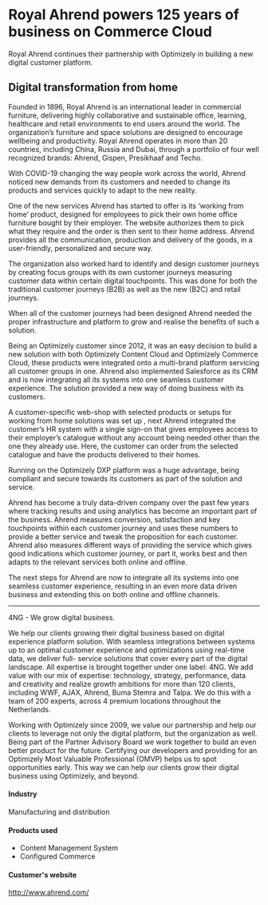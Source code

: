 # Royal Ahrend powers 125 years of business on Commerce Cloud

Royal Ahrend continues their partnership with Optimizely in building a new
digital customer platform.

## Digital transformation from home

Founded in 1896, Royal Ahrend is an international leader in commercial
furniture, delivering highly collaborative and sustainable office, learning,
healthcare and retail environments to end users around the world. The
organization’s furniture and space solutions are designed to encourage wellbeing
and productivity. Royal Ahrend operates in more than 20 countries, including
China, Russia and Dubai, through a portfolio of four well recognized brands:
Ahrend, Gispen, Presikhaaf and Techo.

With COVID-19 changing the way people work across the world, Ahrend noticed new
demands from its customers and needed to change its products and services
quickly to adapt to the new reality.

One of the new services Ahrend has started to offer is its ‘working from home’
product, designed for employees to pick their own home office furniture bought
by their employer. The website authorizes them to pick what they require and the
order is then sent to their home address. Ahrend provides all the communication,
production and delivery of the goods, in a user-friendly, personalized and
secure way.

The organization also worked hard to identify and design customer journeys by
creating focus groups with its own customer journeys measuring customer data
within certain digital touchpoints. This was done for both the traditional
customer journeys (B2B) as well as the new (B2C) and retail journeys.

When all of the customer journeys had been designed Ahrend needed the proper
infrastructure and platform to grow and realise the benefits of such a solution.

Being an Optimizely customer since 2012, it was an easy decision to build a new
solution with both Optimizely Content Cloud and Optimizely Commerce Cloud, these
products were integrated onto a multi-brand platform servicing all customer
groups in one. Ahrend also implemented Salesforce as its CRM and is now
integrating all its systems into one seamless customer experience. The solution
provided a new way of doing business with its customers.

A customer-specific web-shop with selected products or setups for working from
home solutions was set up , next Ahrend integrated the customer’s HR system with
a single sign-on that gives employees access to their employer’s catalogue
without any account being needed other than the one they already use. Here, the
customer can order from the selected catalogue and have the products delivered
to their homes.

Running on the Optimizely DXP platform was a huge advantage, being compliant and
secure towards its customers as part of the solution and service.

Ahrend has become a truly data-driven company over the past few years where
tracking results and using analytics has become an important part of the
business. Ahrend measures conversion, satisfaction and key touchpoints within
each customer journey and uses these numbers to provide a better service and
tweak the proposition for each customer. Ahrend also measures different ways of
providing the service which gives good indications which customer journey, or
part it, works best and then adapts to the relevant services both online and
offline.

The next steps for Ahrend are now to integrate all its systems into one seamless
customer experience, resulting in an even more data driven business and
extending this on both online and offline channels.

---

4NG - We grow digital business.

We help our clients growing their digital business based on digital experience
platform solution. With seamless integrations between systems up to an optimal
customer experience and optimizations using real-time data, we deliver full-
service solutions that cover every part of the digital landscape. All expertise
is brought together under one label: 4NG. We add value with our mix of
expertise: technology, strategy, performance, data and creativity and realize
growth ambitions for more than 120 clients, including WWF, AJAX, Ahrend, Buma
Stemra and Talpa. We do this with a team of 200 experts, across 4 premium
locations throughout the Netherlands.

Working with Optimizely since 2009, we value our partnership and help our
clients to leverage not only the digital platform, but the organization as well.
Being part of the Partner Advisory Board we work together to build an even
better product for the future. Certifying our developers and providing for an
Optimizely Most Valuable Professional (OMVP) helps us to spot opportunities
early. This way we can help our clients grow their digital business using
Optimizely, and beyond.

#### Industry

Manufacturing and distribution

#### Products used

- Content Management System
- Configured Commerce

#### Customer's website

http://www.ahrend.com/
